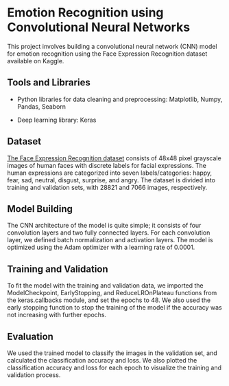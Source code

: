 # Emotion Recognition using Convolutional Neural Networks

This project involves building a convolutional neural network (CNN) model for emotion recognition using the Face Expression Recognition dataset available on Kaggle.

## Tools and Libraries
- Python libraries for data cleaning and preprocessing: Matplotlib, Numpy, Pandas, Seaborn
* Deep learning library: Keras

## Dataset
[The Face Expression Recognition dataset](https://www.kaggle.com/datasets/jonathanoheix/face-expression-recognition-dataset) consists of 48x48 pixel grayscale images of human faces with discrete labels for facial expressions. The human expressions are categorized into seven labels/categories: happy, fear, sad, neutral, disgust, surprise, and angry. The dataset is divided into training and validation sets, with 28821 and 7066 images, respectively.

## Model Building 
The CNN architecture of the model is quite simple; it consists of four convolution layers and two fully connected layers. For each convolution layer, we defined batch normalization and activation layers. The model is optimized using the Adam optimizer with a learning rate of 0.0001.

## Training and Validation
To fit the model with the training and validation data, we imported the ModelCheckpoint, EarlyStopping, and ReduceLROnPlateau functions from the keras.callbacks module, and set the epochs to 48. We also used the early stopping function to stop the training of the model if the accuracy was not increasing with further epochs.

## Evaluation
We used the trained model to classify the images in the validation set, and calculated the classification accuracy and loss. We also plotted the classification accuracy and loss for each epoch to visualize the training and validation process.
